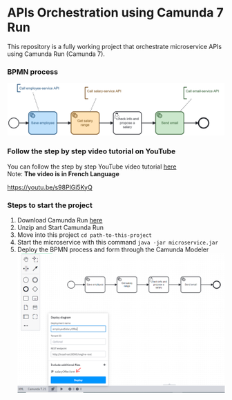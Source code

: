 # APIs Orchestration using Camunda 7 Run

This repository is a fully working project that orchestrate microservice APIs using Camunda Run (Camunda 7).

### BPMN process
![](img/microservice-orchestration.png)

### Follow the step by step video tutorial on YouTube
You can follow the step by step YouTube video tutorial [here](https://youtu.be/s98PlGi5KyQ) </br>
Note: **The video is in French Language**

https://youtu.be/s98PlGi5KyQ

### Steps to start the project

1. Download Camunda Run [here](https://downloads.camunda.cloud/release/camunda-bpm/run/)
2. Unzip and Start Camunda Run
4. Move into this project `cd path-to-this-project`
5. Start the microservice with this command `java -jar microservice.jar`
6. Deploy the BPMN process and form through the Camunda Modeler
![](img/camunda-modeler.PNG)
